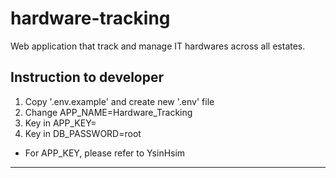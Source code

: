 # hardware-tracking
 Web application that track and manage IT hardwares across all estates.





## Instruction to developer
1. Copy '.env.example' and create new '.env' file
2. Change APP_NAME=Hardware_Tracking
3. Key in APP_KEY=
4. Key in DB_PASSWORD=root

- For APP_KEY, please refer to YsinHsim
__________________________________________________